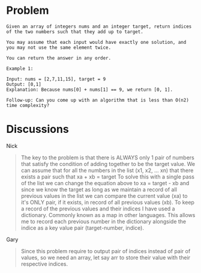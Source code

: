 # Problem

```
Given an array of integers nums and an integer target, return indices of the two numbers such that they add up to target.

You may assume that each input would have exactly one solution, and you may not use the same element twice.

You can return the answer in any order.

Example 1:

Input: nums = [2,7,11,15], target = 9
Output: [0,1]
Explanation: Because nums[0] + nums[1] == 9, we return [0, 1].

Follow-up: Can you come up with an algorithm that is less than O(n2) time complexity?
```


# Discussions
Nick
> The key to the problem is that there is ALWAYS only 1 pair of numbers that satisfy the condition of adding together to be the target value.
We can assume that for all the numbers in the list (x1, x2, ... xn) that there exists a pair such that xa + xb = target To solve this with a single pass of the list we can change the equation above to xa = target - xb and since we know the target as long as we maintain a record of all previous values in the list we can compare the current value (xa) to it's ONLY pair, if it exists, in record of all previous values (xb). To keep a record of the previous values and their indices I have used a dictionary. Commonly known as a map in other languages. This allows me to record each previous number in the dictionary alongside the indice as a key value pair (target-number, indice).

Gary 
> Since this problem require to output pair of indices instead of pair of values, so we need an array, let say arr to store their value with their respective indices.